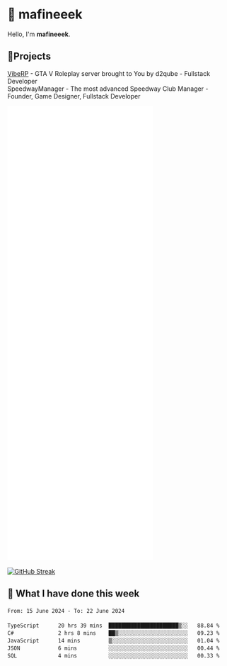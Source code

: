 # 👋 mafineeek
Hello, I'm **mafineeek**.

## 📝Projects

[VibeRP](https://v-rp.pl) - GTA V Roleplay server brought to You by d2qube - Fullstack Developer<br/>
SpeedwayManager - The most advanced Speedway Club Manager - Founder, Game Designer, Fullstack Developer


![](./github-metrics.svg)

[![GitHub Streak](https://streak-stats.demolab.com/?user=mafineeek)](https://git.io/streak-stats)

## 📰 What I have done this week
<!--START_SECTION:waka-->

```txt
From: 15 June 2024 - To: 22 June 2024

TypeScript      20 hrs 39 mins  ██████████████████████▒░░   88.84 %
C#              2 hrs 8 mins    ██▒░░░░░░░░░░░░░░░░░░░░░░   09.23 %
JavaScript      14 mins         ▒░░░░░░░░░░░░░░░░░░░░░░░░   01.04 %
JSON            6 mins          ░░░░░░░░░░░░░░░░░░░░░░░░░   00.44 %
SQL             4 mins          ░░░░░░░░░░░░░░░░░░░░░░░░░   00.33 %
```

<!--END_SECTION:waka-->

